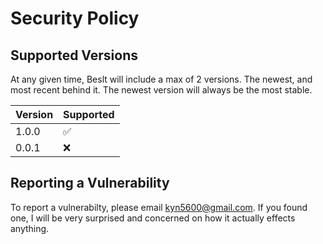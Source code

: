 # Security Policy

## Supported Versions

At any given time, Beslt will include a max of 2 versions. The newest, and most recent behind it. The newest version will always be the most stable.

| Version | Supported          |
| ------- | ------------------ |
| 1.0.0   | :white_check_mark: |
| 0.0.1   | :x:                |

## Reporting a Vulnerability

To report a vulnerabilty, please email kyn5600@gmail.com. If you found one, I will be very surprised and concerned on how it actually effects anything.
